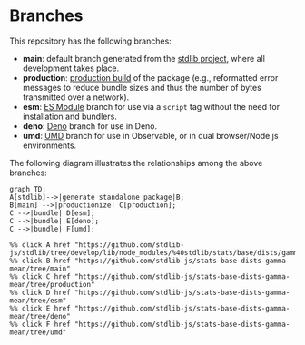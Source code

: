 <!--

@license Apache-2.0

Copyright (c) 2022 The Stdlib Authors.

Licensed under the Apache License, Version 2.0 (the "License");
you may not use this file except in compliance with the License.
You may obtain a copy of the License at

    http://www.apache.org/licenses/LICENSE-2.0

Unless required by applicable law or agreed to in writing, software
distributed under the License is distributed on an "AS IS" BASIS,
WITHOUT WARRANTIES OR CONDITIONS OF ANY KIND, either express or implied.
See the License for the specific language governing permissions and
limitations under the License.

-->

# Branches

This repository has the following branches:

-   **main**: default branch generated from the [stdlib project][stdlib-url], where all development takes place.
-   **production**: [production build][production-url] of the package (e.g., reformatted error messages to reduce bundle sizes and thus the number of bytes transmitted over a network).
-   **esm**: [ES Module][esm-url] branch for use via a `script` tag without the need for installation and bundlers.
-   **deno**: [Deno][deno-url] branch for use in Deno.
-   **umd**: [UMD][umd-url] branch for use in Observable, or in dual browser/Node.js environments.

The following diagram illustrates the relationships among the above branches:

```mermaid
graph TD;
A[stdlib]-->|generate standalone package|B;
B[main] -->|productionize| C[production];
C -->|bundle| D[esm];
C -->|bundle| E[deno];
C -->|bundle| F[umd];

%% click A href "https://github.com/stdlib-js/stdlib/tree/develop/lib/node_modules/%40stdlib/stats/base/dists/gamma/mean"
%% click B href "https://github.com/stdlib-js/stats-base-dists-gamma-mean/tree/main"
%% click C href "https://github.com/stdlib-js/stats-base-dists-gamma-mean/tree/production"
%% click D href "https://github.com/stdlib-js/stats-base-dists-gamma-mean/tree/esm"
%% click E href "https://github.com/stdlib-js/stats-base-dists-gamma-mean/tree/deno"
%% click F href "https://github.com/stdlib-js/stats-base-dists-gamma-mean/tree/umd"
```

[stdlib-url]: https://github.com/stdlib-js/stdlib/tree/develop/lib/node_modules/%40stdlib/stats/base/dists/gamma/mean
[production-url]: https://github.com/stdlib-js/stats-base-dists-gamma-mean/tree/production
[deno-url]: https://github.com/stdlib-js/stats-base-dists-gamma-mean/tree/deno
[umd-url]: https://github.com/stdlib-js/stats-base-dists-gamma-mean/tree/umd
[esm-url]: https://github.com/stdlib-js/stats-base-dists-gamma-mean/tree/esm